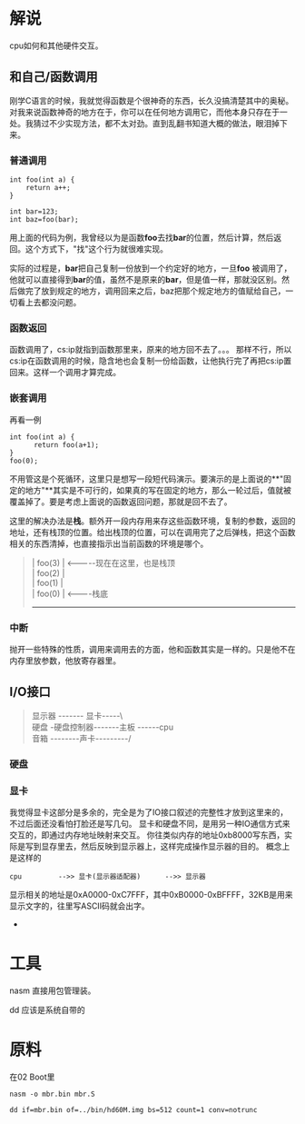 # 解说
cpu如何和其他硬件交互。
## 和自己/函数调用
刚学C语言的时候，我就觉得函数是个很神奇的东西，长久没搞清楚其中的奥秘。
对我来说函数神奇的地方在于，你可以在任何地方调用它，而他本身只存在于一处。我猜过不少实现方法，都不太对劲。直到乱翻书知道大概的做法，眼泪掉下来。
### 普通调用

	int foo(int a) {
	    return a++;
	}
	
	int bar=123;
	int baz=foo(bar);
	
用上面的代码为例，我曾经以为是函数**foo**去找**bar**的位置，然后计算，然后返回。这个方式下，"找"这个行为就很难实现。

实际的过程是，**bar**把自己复制一份放到一个约定好的地方，一旦**foo**
被调用了，他就可以直接得到**bar**的值，虽然不是原来的**bar**，但是值一样，那就没区别。然后做完了放到规定的地方，调用回来之后，baz把那个规定地方的值赋给自己，一切看上去都没问题。

### 函数返回
函数调用了，cs:ip就指到函数那里来，原来的地方回不去了。。。
那样不行，所以cs:ip在函数调用的时候，隐含地也会复制一份给函数，让他执行完了再把cs:ip置回来。这样一个调用才算完成。

### 嵌套调用
再看一例

	int foo(int a) {
	      return foo(a+1);
	}
	foo(0);
	
不用管这是个死循环，这里只是想写一段短代码演示。要演示的是上面说的**"固定的地方"**其实是不可行的，如果真的写在固定的地方，那么一轮过后，值就被覆盖掉了。要是考虑上面说的函数返回问题，那就是回不去了。

这里的解决办法是**栈**。额外开一段内存用来存这些函数环境，复制的参数，返回的地址，还有栈顶的位置。给出栈顶的位置，可以在调用完了之后弹栈，把这个函数相关的东西清掉，也直接指示出当前函数的环境是哪个。

> | foo(3)     | <-----现在在这里，也是栈顶  
> | foo(2)     |  
> | foo(1)     |  
> | foo(0)     | <----栈底  
> - - - - - - - -


### 中断
抛开一些特殊的性质，调用来调用去的方面，他和函数其实是一样的。只是他不在内存里放参数，他放寄存器里。

## I/O接口

> 显示器  ------- 显卡-----\  
> 硬盘 -硬盘控制器-------主板 ------cpu  
> 音箱 --------声卡---------/


### 硬盘


### 显卡
我觉得显卡这部分是多余的，完全是为了IO接口叙述的完整性才放到这里来的，不过后面还没看怕打脸还是写几句。
显卡和硬盘不同，是用另一种IO通信方式来交互的，即通过内存地址映射来交互。
你往类似内存的地址0xb8000写东西，实际是写到显存里去，然后反映到显示器上，这样完成操作显示器的目的。
概念上是这样的

	cpu         -->> 显卡(显示器适配器)      -->> 显示器

显示相关的地址是0xA0000-0xC7FFF，其中0xB0000-0xBFFFF，32KB是用来显示文字的，往里写ASCII码就会出字。

-

# 工具
nasm 直接用包管理装。

dd 应该是系统自带的

# 原料
在02 Boot里

	nasm -o mbr.bin mbr.S
	
	dd if=mbr.bin of=../bin/hd60M.img bs=512 count=1 conv=notrunc
